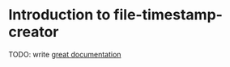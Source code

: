 # Introduction to file-timestamp-creator

TODO: write [great documentation](http://jacobian.org/writing/what-to-write/)

